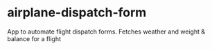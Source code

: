 # airplane-dispatch-form
App to automate flight dispatch forms. Fetches weather and weight &amp; balance for a flight


